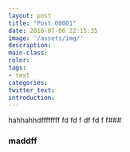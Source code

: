 ```yaml
---
layout: post
title: "Post 00001"
date: 2016-07-06 22:15:35
image: '/assets/img/'
description:
main-class:
color:
tags:
- test
categories:
twitter_text:
introduction:
---
```

hahhahhdffffffff
fd
fd
f
df
fd
f
f###

### maddff 